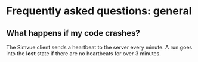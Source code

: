 # Frequently asked questions: general

## What happens if my code crashes?
The Simvue client sends a heartbeat to the server every minute. A run goes into the **lost** state if there are no heartbeats for over 3 minutes.
